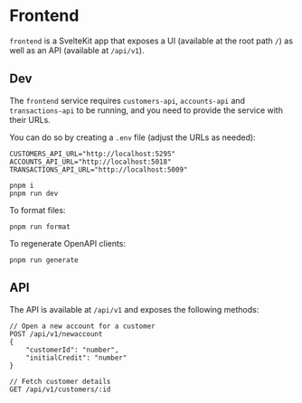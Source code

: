 # Frontend

`frontend` is a SvelteKit app that exposes a UI (available at the root path `/`) as well as an API (available at `/api/v1`).

## Dev

The `frontend` service requires `customers-api`, `accounts-api` and `transactions-api` to be running, and you need to provide the service with their URLs.

You can do so by creating a `.env` file (adjust the URLs as needed):

```
CUSTOMERS_API_URL="http://localhost:5295"
ACCOUNTS_API_URL="http://localhost:5018"
TRANSACTIONS_API_URL="http://localhost:5009"
```

```
pnpm i
pnpm run dev
```

To format files:

```
pnpm run format
```

To regenerate OpenAPI clients:

```
pnpm run generate
```

## API

The API is available at `/api/v1` and exposes the following methods:

```
// Open a new account for a customer
POST /api/v1/newaccount
{
    "customerId": "number",
    "initialCredit": "number"
}

// Fetch customer details
GET /api/v1/customers/:id
```
